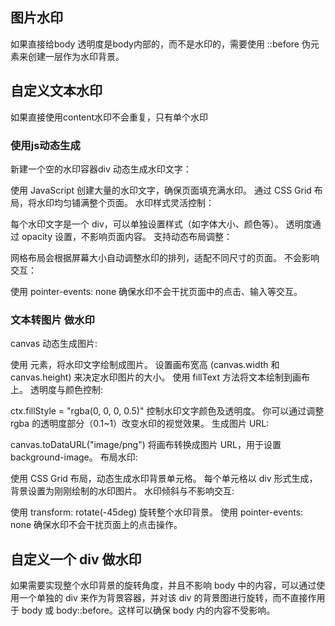 ## 图片水印

如果直接给body 透明度是body内部的，而不是水印的，需要使用 ::before 伪元素来创建一层作为水印背景。

## 自定义文本水印

如果直接使用content水印不会重复，只有单个水印

### 使用js动态生成
新建一个空的水印容器div
动态生成水印文字：

使用 JavaScript 创建大量的水印文字，确保页面填充满水印。
通过 CSS Grid 布局，将水印均匀铺满整个页面。
水印样式灵活控制：

每个水印文字是一个 div，可以单独设置样式（如字体大小、颜色等）。
透明度通过 opacity 设置，不影响页面内容。
支持动态布局调整：

网格布局会根据屏幕大小自动调整水印的排列，适配不同尺寸的页面。
不会影响交互：

使用 pointer-events: none 确保水印不会干扰页面中的点击、输入等交互。



### 文本转图片 做水印
canvas
动态生成图片:

使用 <canvas> 元素，将水印文字绘制成图片。
设置画布宽高 (canvas.width 和 canvas.height) 来决定水印图片的大小。
使用 fillText 方法将文本绘制到画布上。
透明度与颜色控制:

ctx.fillStyle = "rgba(0, 0, 0, 0.5)" 控制水印文字颜色及透明度。
你可以通过调整 rgba 的透明度部分（0.1~1）改变水印的视觉效果。
生成图片 URL:

canvas.toDataURL("image/png") 将画布转换成图片 URL，用于设置 background-image。
布局水印:

使用 CSS Grid 布局，动态生成水印背景单元格。
每个单元格以 div 形式生成，背景设置为刚刚绘制的水印图片。
水印倾斜与不影响交互:

使用 transform: rotate(-45deg) 旋转整个水印背景。
使用 pointer-events: none 确保水印不会干扰页面上的点击操作。

## 自定义一个 div 做水印

如果需要实现整个水印背景的旋转角度，并且不影响 body 中的内容，可以通过使用一个单独的 div 来作为背景容器，并对该 div 的背景图进行旋转，而不直接作用于 body 或 body::before。这样可以确保 body 内的内容不受影响。

